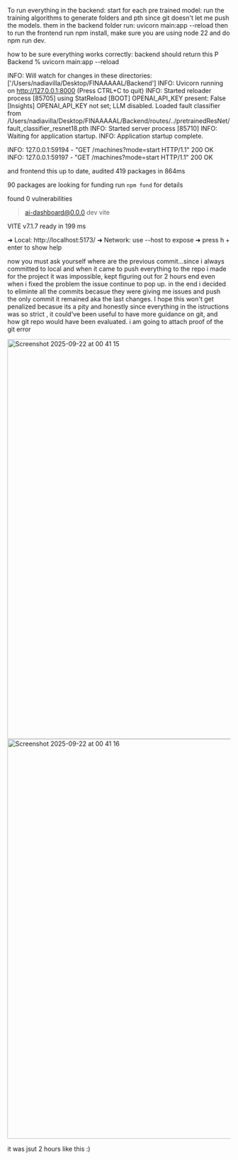 To run everything in the backend:
start for each pre trained model:
run the training algorithms to generate folders and pth since git doesn't let me push the models.
them in the backend folder run: uvicorn main:app --reload
then to run the frontend run npm install, make sure you are using node 22
and do npm run dev.

how to be sure everything works correctly:
backend should return this
P Backend % uvicorn main:app --reload

INFO:     Will watch for changes in these directories: ['/Users/nadiavilla/Desktop/FINAAAAAL/Backend']
INFO:     Uvicorn running on http://127.0.0.1:8000 (Press CTRL+C to quit)
INFO:     Started reloader process [85705] using StatReload
[BOOT] OPENAI_API_KEY present: False
[Insights] OPENAI_API_KEY not set; LLM disabled.
Loaded fault classifier from /Users/nadiavilla/Desktop/FINAAAAAL/Backend/routes/../pretrainedResNet/fault_classifier_resnet18.pth
INFO:     Started server process [85710]
INFO:     Waiting for application startup.
INFO:     Application startup complete.

INFO:     127.0.0.1:59194 - "GET /machines?mode=start HTTP/1.1" 200 OK
INFO:     127.0.0.1:59197 - "GET /machines?mode=start HTTP/1.1" 200 OK

and frontend this
up to date, audited 419 packages in 864ms

90 packages are looking for funding
  run `npm fund` for details

found 0 vulnerabilities

> ai-dashboard@0.0.0 dev
> vite


  VITE v7.1.7  ready in 199 ms

  ➜  Local:   http://localhost:5173/
  ➜  Network: use --host to expose
  ➜  press h + enter to show help








now you must ask yourself where are the previous commit...since i always committed to local and when it came to push everything to the repo i made for the project it was impossible, kept figuring out for 2 hours end even when i fixed the problem the issue continue to pop up.
in the end i decided to eliminte all the commits becasue they were giving me issues and push the only commit it remained aka the last changes.
I hope this won't get penalized becasue its a pity and honestly since everything in the istructions was so strict , it could've been useful to have more guidance on git, and how git repo would have been evaluated.
i am going to attach proof of the git error 




<img width="1440" height="900" alt="Screenshot 2025-09-22 at 00 41 15" src="https://github.com/user-attachments/assets/86099201-52c3-4398-8a41-12774e0e31bb" />





<img width="1440" height="900" alt="Screenshot 2025-09-22 at 00 41 16" src="https://github.com/user-attachments/assets/48301d93-ae57-4a40-a188-99862dbd54ec" />

it was jsut 2 hours like this :)
